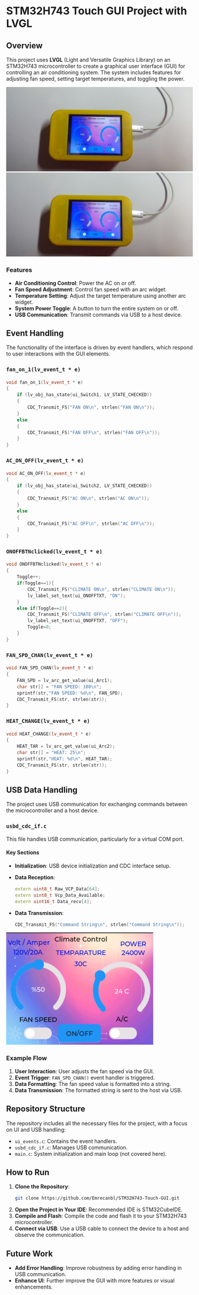 # STM32H743 Touch GUI Project with LVGL

## Overview

This project uses **LVGL** (Light and Versatile Graphics Library) on an STM32H743 microcontroller to create a graphical user interface (GUI) for controlling an air conditioning system. The system includes features for adjusting fan speed, setting target temperatures, and toggling the power.

![Sample](https://github.com/Emrecanbl/STM32H743-Touch-GUI/blob/main/IMG_20240823_215731%20(1)%20(3).jpg)
![Sample](https://github.com/Emrecanbl/STM32H743-Touch-GUI/blob/main/IMG_20240823_215731%20(1).jpg)
### Features

- **Air Conditioning Control**: Power the AC on or off.
- **Fan Speed Adjustment**: Control fan speed with an arc widget.
- **Temperature Setting**: Adjust the target temperature using another arc widget.
- **System Power Toggle**: A button to turn the entire system on or off.
- **USB Communication**: Transmit commands via USB to a host device.

## Event Handling

The functionality of the interface is driven by event handlers, which respond to user interactions with the GUI elements.

### `fan_on_1(lv_event_t * e)`

```cpp
void fan_on_1(lv_event_t * e)
{
    if (lv_obj_has_state(ui_Switch1, LV_STATE_CHECKED))
    {
        CDC_Transmit_FS("FAN ON\n", strlen("FAN ON\n"));
    }
    else
    {
        CDC_Transmit_FS("FAN OFF\n", strlen("FAN OFF\n"));
    }
}
```

### `AC_ON_OFF(lv_event_t * e)`

```cpp
void AC_ON_OFF(lv_event_t * e)
{
    if (lv_obj_has_state(ui_Switch2, LV_STATE_CHECKED))
    {
        CDC_Transmit_FS("AC ON\n", strlen("AC ON\n"));
    }
    else
    {
        CDC_Transmit_FS("AC OFF\n", strlen("AC OFF\n"));
    }
}
```

### `ONOFFBTNclicked(lv_event_t * e)`

```cpp
void ONOFFBTNclicked(lv_event_t * e)
{
    Toggle++;
    if(Toggle==1){
        CDC_Transmit_FS("CLIMATE ON\n", strlen("CLIMATE ON\n"));
        lv_label_set_text(ui_ONOFFTXT, "ON");
    }
    else if(Toggle==2){
        CDC_Transmit_FS("CLIMATE OFF\n", strlen("CLIMATE OFF\n"));
        lv_label_set_text(ui_ONOFFTXT, "OFF");
        Toggle=0;
    }
}
```

### `FAN_SPD_CHAN(lv_event_t * e)`

```cpp
void FAN_SPD_CHAN(lv_event_t * e)
{
    FAN_SPD = lv_arc_get_value(ui_Arc1);
    char str[] = "FAN SPEED: 100\n";
    sprintf(str,"FAN SPEED: %d\n", FAN_SPD);
    CDC_Transmit_FS(str, strlen(str));
}
```

### `HEAT_CHANGE(lv_event_t * e)`

```cpp
void HEAT_CHANGE(lv_event_t * e)
{
    HEAT_TAR = lv_arc_get_value(ui_Arc2);
    char str[] = "HEAT: 25\n";
    sprintf(str,"HEAT: %d\n", HEAT_TAR);
    CDC_Transmit_FS(str, strlen(str));
}
```

## USB Data Handling

The project uses USB communication for exchanging commands between the microcontroller and a host device.

### `usbd_cdc_if.c`

This file handles USB communication, particularly for a virtual COM port.

#### Key Sections

- **Initialization**: USB device initialization and CDC interface setup.
- **Data Reception**:
  
  ```cpp
  extern uint8_t Raw_VCP_Data[64];
  extern uint8_t Vcp_Data_Available;
  extern uint16_t Data_recv[4];
  ```

- **Data Transmission**:
  
  ```cpp
  CDC_Transmit_FS("Command String\n", strlen("Command String\n"));
  ```

![Sample](https://github.com/Emrecanbl/STM32H743-Touch-GUI/blob/main/ScreenShot_1.png?raw=true)

### Example Flow

1. **User Interaction**: User adjusts the fan speed via the GUI.
2. **Event Trigger**: `FAN_SPD_CHAN()` event handler is triggered.
3. **Data Formatting**: The fan speed value is formatted into a string.
4. **Data Transmission**: The formatted string is sent to the host via USB.

## Repository Structure

The repository includes all the necessary files for the project, with a focus on UI and USB handling:

- `ui_events.c`: Contains the event handlers.
- `usbd_cdc_if.c`: Manages USB communication.
- `main.c`: System initialization and main loop (not covered here).

## How to Run

1. **Clone the Repository**:
   ```bash
   git clone https://github.com/Emrecanbl/STM32H743-Touch-GUI.git
   ```
2. **Open the Project in Your IDE**: Recommended IDE is STM32CubeIDE.
3. **Compile and Flash**: Compile the code and flash it to your STM32H743 microcontroller.
4. **Connect via USB**: Use a USB cable to connect the device to a host and observe the communication.

## Future Work

- **Add Error Handling**: Improve robustness by adding error handling in USB communication.
- **Enhance UI**: Further improve the GUI with more features or visual enhancements.
